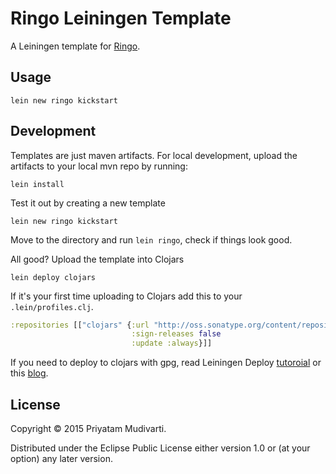 # Ringo Leiningen Template

A Leiningen template for [Ringo](https://github.com/priyatam/ringo).

## Usage

    lein new ringo kickstart

## Development

Templates are just maven artifacts. For local development, upload the artifacts to your local mvn repo by running:

    lein install

Test it out by creating a new template

    lein new ringo kickstart

Move to the directory and run `lein ringo`, check if things look good.

All good? Upload the template into Clojars

    lein deploy clojars

If it's your first time uploading to Clojars add this to your `.lein/profiles.clj`.

```clojure
:repositories [["clojars" {:url "http://oss.sonatype.org/content/repositories/releases"
	                       :sign-releases false
                           :update :always}]]
```
						   
If you need to deploy to clojars with gpg, read Leiningen Deploy [tutoroial](https://github.com/technomancy/leiningen/blob/stable/doc/DEPLOY.md)
or this [blog](http://bendb.com/how-to-deploy-to-clojars/).

## License

Copyright © 2015 Priyatam Mudivarti.

Distributed under the Eclipse Public License either version 1.0 or (at your option) any later version.
